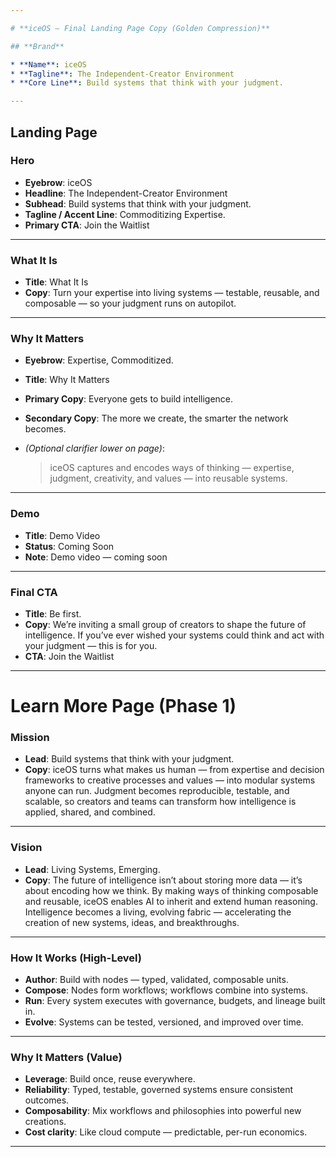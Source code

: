 ```yaml
---

# **iceOS — Final Landing Page Copy (Golden Compression)**

## **Brand**

* **Name**: iceOS
* **Tagline**: The Independent-Creator Environment
* **Core Line**: Build systems that think with your judgment.

---
```


## **Landing Page**

### **Hero**

* **Eyebrow**: iceOS
* **Headline**: The Independent-Creator Environment
* **Subhead**: Build systems that think with your judgment.
* **Tagline / Accent Line**: Commoditizing Expertise.
* **Primary CTA**: Join the Waitlist

---

### **What It Is**

* **Title**: What It Is
* **Copy**: Turn your expertise into living systems — testable, reusable, and composable — so your judgment runs on autopilot.

---

### **Why It Matters**

* **Eyebrow**: Expertise, Commoditized.
* **Title**: Why It Matters
* **Primary Copy**: Everyone gets to build intelligence.
* **Secondary Copy**: The more we create, the smarter the network becomes.
* *(Optional clarifier lower on page)*:

  > iceOS captures and encodes ways of thinking — expertise, judgment, creativity, and values — into reusable systems.

---

### **Demo**

* **Title**: Demo Video
* **Status**: Coming Soon
* **Note**: Demo video — coming soon

---

### **Final CTA**

* **Title**: Be first.
* **Copy**: We’re inviting a small group of creators to shape the future of intelligence. If you’ve ever wished your systems could think and act with your judgment — this is for you.
* **CTA**: Join the Waitlist

---

# **Learn More Page (Phase 1)**

### **Mission**

* **Lead**: Build systems that think with your judgment.
* **Copy**: iceOS turns what makes us human — from expertise and decision frameworks to creative processes and values — into modular systems anyone can run. Judgment becomes reproducible, testable, and scalable, so creators and teams can transform how intelligence is applied, shared, and combined.

---

### **Vision**

* **Lead**: Living Systems, Emerging.
* **Copy**: The future of intelligence isn’t about storing more data — it’s about encoding how we think. By making ways of thinking composable and reusable, iceOS enables AI to inherit and extend human reasoning. Intelligence becomes a living, evolving fabric — accelerating the creation of new systems, ideas, and breakthroughs.

---

### **How It Works (High-Level)**

* **Author**: Build with nodes — typed, validated, composable units.
* **Compose**: Nodes form workflows; workflows combine into systems.
* **Run**: Every system executes with governance, budgets, and lineage built in.
* **Evolve**: Systems can be tested, versioned, and improved over time.

---

### **Why It Matters (Value)**

* **Leverage**: Build once, reuse everywhere.
* **Reliability**: Typed, testable, governed systems ensure consistent outcomes.
* **Composability**: Mix workflows and philosophies into powerful new creations.
* **Cost clarity**: Like cloud compute — predictable, per-run economics.

---

